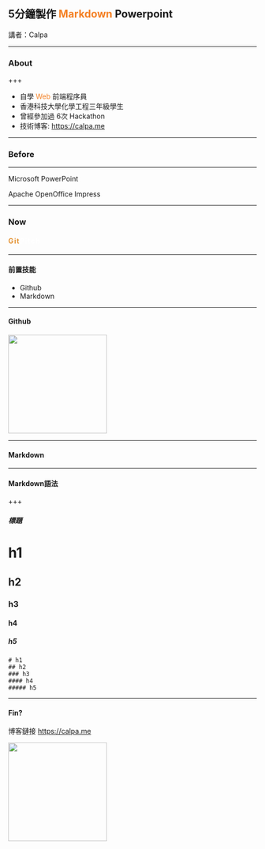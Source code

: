 ## 5分鐘製作 <span style=" color: #f48024">Markdown</span> Powerpoint

講者：Calpa

---

### About

+++

- 自學 <span style=" color: #f48024">Web</span> 前端程序員
- 香港科技大學化學工程三年級學生
- 曾經參加過 6次 Hackathon
- 技術博客: https://calpa.me

---

### Before

---

Microsoft PowerPoint

Apache OpenOffice Impress

---

### Now

#### <span style="letter-spacing: 0.1em; color: #e49436; text-transform:none">Git<span style="color:white">Pitch</span></span>

---

#### 前置技能

- Github
- Markdown

---

#### Github

<img src="http://i.imgur.com/Riz9ctd.png" height="200" width="200" />

---

#### Markdown

---

#### Markdown語法

+++

##### 標題

# h1
## h2
### h3
#### h4
##### h5

```
# h1
## h2
### h3
#### h4
##### h5
```
---

#### Fin?

博客鏈接
https://calpa.me

<img src="https://calpa.me/img/qrcode.png" height="200" width="200" />
